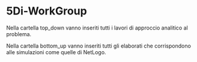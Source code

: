 # 5Di-WorkGroup

Nella cartella top_down vanno inseriti tutti i lavori di approccio analitico al problema.

Nella cartella bottom_up vanno inseriti tutti gli elaborati che corrispondono alle simulazioni come quelle di NetLogo.

